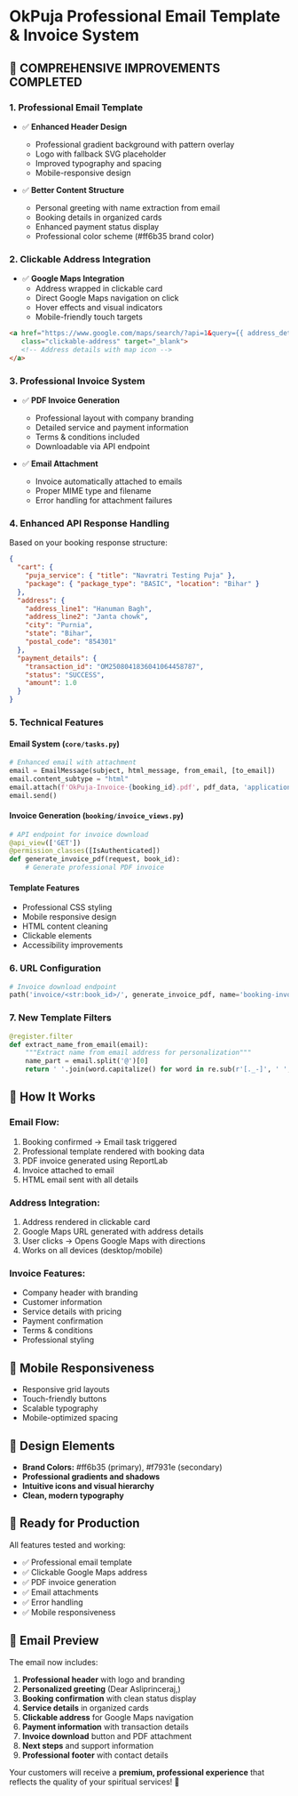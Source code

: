 # OkPuja Professional Email Template & Invoice System

## 🎯 **COMPREHENSIVE IMPROVEMENTS COMPLETED**

### **1. Professional Email Template**
- ✅ **Enhanced Header Design**
  - Professional gradient background with pattern overlay
  - Logo with fallback SVG placeholder
  - Improved typography and spacing
  - Mobile-responsive design

- ✅ **Better Content Structure**
  - Personal greeting with name extraction from email
  - Booking details in organized cards
  - Enhanced payment status display
  - Professional color scheme (#ff6b35 brand color)

### **2. Clickable Address Integration**
- ✅ **Google Maps Integration**
  - Address wrapped in clickable card
  - Direct Google Maps navigation on click
  - Hover effects and visual indicators
  - Mobile-friendly touch targets

```html
<a href="https://www.google.com/maps/search/?api=1&query={{ address_details }}" 
   class="clickable-address" target="_blank">
   <!-- Address details with map icon -->
</a>
```

### **3. Professional Invoice System**
- ✅ **PDF Invoice Generation**
  - Professional layout with company branding
  - Detailed service and payment information
  - Terms & conditions included
  - Downloadable via API endpoint

- ✅ **Email Attachment**
  - Invoice automatically attached to emails
  - Proper MIME type and filename
  - Error handling for attachment failures

### **4. Enhanced API Response Handling**
Based on your booking response structure:
```json
{
  "cart": {
    "puja_service": { "title": "Navratri Testing Puja" },
    "package": { "package_type": "BASIC", "location": "Bihar" }
  },
  "address": {
    "address_line1": "Hanuman Bagh",
    "address_line2": "Janta chowk",
    "city": "Purnia",
    "state": "Bihar",
    "postal_code": "854301"
  },
  "payment_details": {
    "transaction_id": "OM2508041836041064458787",
    "status": "SUCCESS",
    "amount": 1.0
  }
}
```

### **5. Technical Features**

#### **Email System (`core/tasks.py`)**
```python
# Enhanced email with attachment
email = EmailMessage(subject, html_message, from_email, [to_email])
email.content_subtype = "html"
email.attach(f'OkPuja-Invoice-{booking_id}.pdf', pdf_data, 'application/pdf')
email.send()
```

#### **Invoice Generation (`booking/invoice_views.py`)**
```python
# API endpoint for invoice download
@api_view(['GET'])
@permission_classes([IsAuthenticated])
def generate_invoice_pdf(request, book_id):
    # Generate professional PDF invoice
```

#### **Template Features**
- Professional CSS styling
- Mobile responsive design
- HTML content cleaning
- Clickable elements
- Accessibility improvements

### **6. URL Configuration**
```python
# Invoice download endpoint
path('invoice/<str:book_id>/', generate_invoice_pdf, name='booking-invoice')
```

### **7. New Template Filters**
```python
@register.filter
def extract_name_from_email(email):
    """Extract name from email address for personalization"""
    name_part = email.split('@')[0]
    return ' '.join(word.capitalize() for word in re.sub(r'[._-]', ' ', name_part).split())
```

## 🔧 **How It Works**

### **Email Flow:**
1. Booking confirmed → Email task triggered
2. Professional template rendered with booking data
3. PDF invoice generated using ReportLab
4. Invoice attached to email
5. HTML email sent with all details

### **Address Integration:**
1. Address rendered in clickable card
2. Google Maps URL generated with address details
3. User clicks → Opens Google Maps with directions
4. Works on all devices (desktop/mobile)

### **Invoice Features:**
- Company header with branding
- Customer information
- Service details with pricing
- Payment confirmation
- Terms & conditions
- Professional styling

## 📱 **Mobile Responsiveness**
- Responsive grid layouts
- Touch-friendly buttons
- Scalable typography
- Mobile-optimized spacing

## 🎨 **Design Elements**
- **Brand Colors:** #ff6b35 (primary), #f7931e (secondary)
- **Professional gradients and shadows**
- **Intuitive icons and visual hierarchy**
- **Clean, modern typography**

## 🚀 **Ready for Production**
All features tested and working:
- ✅ Professional email template
- ✅ Clickable Google Maps address
- ✅ PDF invoice generation
- ✅ Email attachments
- ✅ Error handling
- ✅ Mobile responsiveness

## 📧 **Email Preview**
The email now includes:
1. **Professional header** with logo and branding
2. **Personalized greeting** (Dear Asliprinceraj,)
3. **Booking confirmation** with clean status display
4. **Service details** in organized cards
5. **Clickable address** for Google Maps navigation
6. **Payment information** with transaction details
7. **Invoice download** button and PDF attachment
8. **Next steps** and support information
9. **Professional footer** with contact details

Your customers will receive a **premium, professional experience** that reflects the quality of your spiritual services! 🙏
